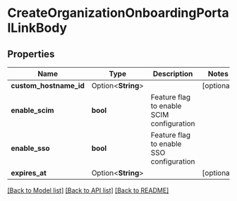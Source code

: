 # CreateOrganizationOnboardingPortalLinkBody

## Properties

Name | Type | Description | Notes
------------ | ------------- | ------------- | -------------
**custom_hostname_id** | Option<**String**> |  | [optional]
**enable_scim** | **bool** | Feature flag to enable SCIM configuration | 
**enable_sso** | **bool** | Feature flag to enable SSO configuration | 
**expires_at** | Option<**String**> |  | [optional]

[[Back to Model list]](../README.md#documentation-for-models) [[Back to API list]](../README.md#documentation-for-api-endpoints) [[Back to README]](../README.md)


